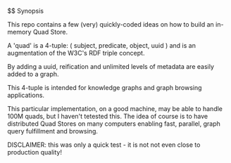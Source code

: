 $$ Synopsis

This repo contains a few (very) quickly-coded ideas on how to build an in-memory Quad Store.

A 'quad' is a 4-tuple: ( subject, predicate, object, uuid ) and is an augmentation of the W3C's RDF triple concept.

By adding a uuid, reification and unlimited levels of metadata are easily added to a graph.

This 4-tuple is intended for knowledge graphs and graph browsing applications.

This particular implementation, on a good machine, may be able to handle 100M quads, but I haven't tetested this.  The idea of course is to have distributed Quad Stores on many computers enabling fast, parallel, graph query fulfillment and browsing.

DISCLAIMER: this was only a quick test - it is not not even close to production quality!
